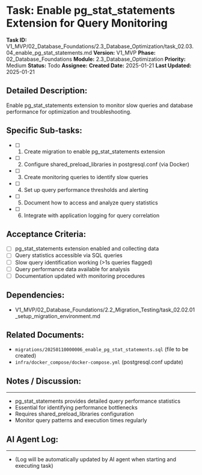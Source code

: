 # Task: Enable pg_stat_statements Extension for Query Monitoring

**Task ID:** V1_MVP/02_Database_Foundations/2.3_Database_Optimization/task_02.03.04_enable_pg_stat_statements.md
**Version:** V1_MVP
**Phase:** 02_Database_Foundations
**Module:** 2.3_Database_Optimization
**Priority:** Medium
**Status:** Todo
**Assignee:**
**Created Date:** 2025-01-21
**Last Updated:** 2025-01-21

## Detailed Description:
Enable pg_stat_statements extension to monitor slow queries and database performance for optimization and troubleshooting.

## Specific Sub-tasks:
- [ ] 1. Create migration to enable pg_stat_statements extension
- [ ] 2. Configure shared_preload_libraries in postgresql.conf (via Docker)
- [ ] 3. Create monitoring queries to identify slow queries
- [ ] 4. Set up query performance thresholds and alerting
- [ ] 5. Document how to access and analyze query statistics
- [ ] 6. Integrate with application logging for query correlation

## Acceptance Criteria:
- [ ] pg_stat_statements extension enabled and collecting data
- [ ] Query statistics accessible via SQL queries
- [ ] Slow query identification working (>1s queries flagged)
- [ ] Query performance data available for analysis
- [ ] Documentation updated with monitoring procedures

## Dependencies:
- V1_MVP/02_Database_Foundations/2.2_Migration_Testing/task_02.02.01_setup_migration_environment.md

## Related Documents:
- `migrations/20250110000006_enable_pg_stat_statements.sql` (file to be created)
- `infra/docker_compose/docker-compose.yml` (postgresql.conf update)

## Notes / Discussion:
---
* pg_stat_statements provides detailed query performance statistics
* Essential for identifying performance bottlenecks
* Requires shared_preload_libraries configuration
* Monitor query patterns and execution times regularly

## AI Agent Log:
---
* (Log will be automatically updated by AI agent when starting and executing task)
